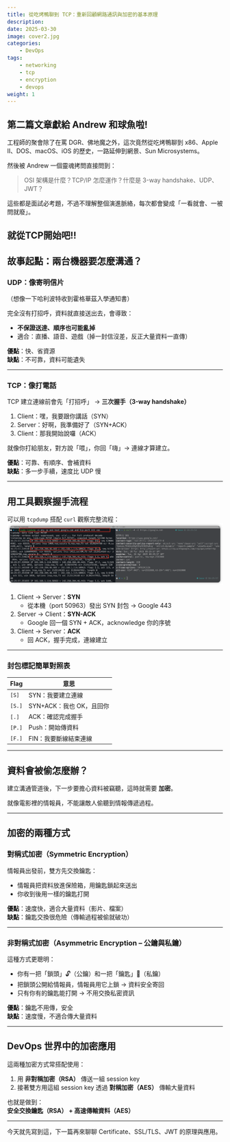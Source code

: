 ```yaml
---
title: 從吃烤鴨聊到 TCP：重新回顧網路通訊與加密的基本原理
description: 
date: 2025-03-30
image: cover2.jpg
categories: 
    - DevOps
tags:
    - networking
    - tcp
    - encryption
    - devops
weight: 1
---
```


## 第二篇文章獻給 Andrew 和球魚啦!

工程師的聚會除了在罵 DGR、佛地魔之外，這次竟然從吃烤鴨聊到 x86、Apple II、DOS、macOS、iOS 的歷史，一路延伸到網景、Sun Microsystems。

然後被 Andrew 一個靈魂拷問直接問到：
> OSI 架構是什麼？TCP/IP 怎麼運作？什麼是 3-way handshake、UDP、JWT？

這些都是面試必考題，不過不理解整個演進脈絡，每次都會變成「一看就會、一被問就廢」。

就從TCP開始吧!!
---

## 故事起點：兩台機器要怎麼溝通？

### UDP：像寄明信片  
（想像一下哈利波特收到霍格華茲入學通知書）

完全沒有打招呼，資料就直接送出去，會導致：

- **不保證送達、順序也可能亂掉**
- 適合：直播、語音、遊戲（掉一封信沒差，反正大量資料一直傳）

**優點**：快、省資源  
**缺點**：不可靠，資料可能遺失

---

### TCP：像打電話

TCP 建立連線前會先「打招呼」 → **三次握手（3-way handshake）**

1. Client：嘿，我要跟你講話（SYN）
2. Server：好啊，我準備好了（SYN+ACK）
3. Client：那我開始說囉（ACK）

就像你打給朋友，對方說「喂」，你回「嗨」→ 連線才算建立。

**優點**：可靠、有順序、會補資料  
**缺點**：多一步手續，速度比 UDP 慢

---

## 用工具觀察握手流程

可以用 `tcpdump` 搭配 `curl` 觀察完整流程：
![TCP 3-way handshake](3-way_handshake.png)

1. Client → Server：**SYN**  
   - 從本機（port 50963）發出 SYN 封包 → Google 443
2. Server → Client：**SYN-ACK**  
   - Google 回一個 SYN + ACK，acknowledge 你的序號
3. Client → Server：**ACK**  
   - 回 ACK，握手完成，連線建立

---

### 封包標記簡單對照表

| Flag | 意思 |
|------|------|
| `[S]`   | SYN：我要建立連線 |
| `[S.]`  | SYN+ACK：我也 OK，且回你 |
| `[.]`   | ACK：確認完成握手 |
| `[P.]`  | Push：開始傳資料 |
| `[F.]`  | FIN：我要斷線結束連線 |

---

## 資料會被偷怎麼辦？

建立溝通管道後，下一步要擔心資料被竊聽，這時就需要 **加密**。

就像電影裡的情報員，不能讓敵人偷聽到情報傳遞過程。

---

## 加密的兩種方式

### 對稱式加密（Symmetric Encryption）

情報員出發前，雙方先交換鑰匙：

- 情報員把資料放進保險箱，用鑰匙鎖起來送出
- 你收到後用一樣的鑰匙打開

**優點**：速度快，適合大量資料（影片、檔案）  
**缺點**：鑰匙交換很危險（傳輸過程被偷就破功）

---

### 非對稱式加密（Asymmetric Encryption – 公鑰與私鑰）

這種方式更聰明：

- 你有一把「鎖頭」🔓（公鑰）和一把「鑰匙」🔐（私鑰）
- 把鎖頭公開給情報員，情報員用它上鎖 → 資料安全寄回
- 只有你有的鑰匙能打開 → 不用交換私密資訊

**優點**：鑰匙不用傳，安全  
**缺點**：速度慢，不適合傳大量資料

---

## DevOps 世界中的加密應用

這兩種加密方式常搭配使用：

1. 用 **非對稱加密（RSA）** 傳送一組 session key  
2. 接著雙方用這組 session key 透過 **對稱加密（AES）** 傳輸大量資料

也就是做到：  
**安全交換鑰匙（RSA） + 高速傳輸資料（AES）**

---

今天就先寫到這，下一篇再來聊聊 Certificate、SSL/TLS、JWT 的原理與應用。